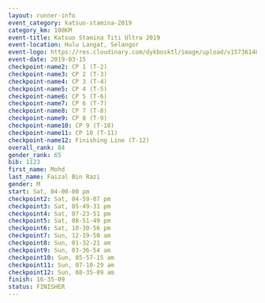 ```yaml
--- 
layout: runner-info 
event_category: katsuo-stamina-2019 
category_km: 100KM 
event-title: Katsuo Stamina Titi Ultra 2019 
event-location: Hulu Langat, Selangor 
event-logo: https://res.cloudinary.com/dykbosktl/image/upload/v1573614825/Logo/Logo_p7ft6n.png 
event-date: 2019-03-15 
checkpoint-name2: CP 1 (T-2) 
checkpoint-name3: CP 2 (T-3) 
checkpoint-name4: CP 3 (T-4) 
checkpoint-name5: CP 4 (T-5) 
checkpoint-name6: CP 5 (T-6) 
checkpoint-name7: CP 6 (T-7) 
checkpoint-name8: CP 7 (T-8) 
checkpoint-name9: CP 8 (T-9) 
checkpoint-name10: CP 9 (T-10) 
checkpoint-name11: CP 10 (T-11) 
checkpoint-name12: Finishing Line (T-12) 
overall_rank: 84
gender_rank: 65
bib: 1123
first_name: Mohd
last_name: Faizal Bin Razi
gender: M
start: Sat, 04-00-00 pm
checkpoint2: Sat, 04-59-07 pm
checkpoint3: Sat, 05-49-31 pm
checkpoint4: Sat, 07-23-51 pm
checkpoint5: Sat, 08-51-49 pm
checkpoint6: Sat, 10-30-56 pm
checkpoint7: Sun, 12-19-50 am
checkpoint8: Sun, 01-32-21 am
checkpoint9: Sun, 03-36-54 am
checkpoint10: Sun, 05-57-15 am
checkpoint11: Sun, 07-10-29 am
checkpoint12: Sun, 08-35-09 am
finish: 16-35-09
status: FINISHER
--- 
```

